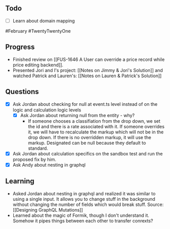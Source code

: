 ## Todo
- [ ] Learn about domain mapping

#February #TwentyTwentyOne

## Progress
- Finished review on [[FUS-1646 A User can override a price record while price editing backend]].
- Presented Jori and I's project: [[Notes on Jimmy & Jori's Solution]] and watched Patrick and Lauren's: [[Notes on Lauren & Patrick's Solution]]

## Questions
- [x] Ask Jordan about checking for null at event.ts level instead of on the logic and calculation logic levels
	- [x] Ask Jordan about returning null from the entity - why?
		- If someone chooses a classifiation from the drop down, we set the id and there is a rate associated with it. If someone overrides it, we will have to recalculate the markup which will not be in the drop down. If there is no overridden markup, it will use the markup. Designated can be null because they default to standard. 
- [x] Ask Jordan about calculation specifics on the sandbox test and run the proposed fix by him. 
- [x] Ask Andy about nesting in graphql

## Learning
- Asked Jordan about nesting in graphql and realized it was similar to using a single input. It allows you to change stuff in the background without changing the number of fields which would break stuff. Source: [[Designing GraphQL Mutations]]
- Learned about the magic of Formik, though I don't understand it. Somehow it pipes things between each other to transfer conrexts? 
